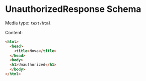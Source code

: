 # UnauthorizedResponse Schema

Media type: `text/html`

Content:

<!-- prettier-ignore -->
```html
<html>
  <head>
    <title>Nova</title>
  </head>
  <body>
  <h1>Unauthorized</h1>
  </body>
</html>
```
